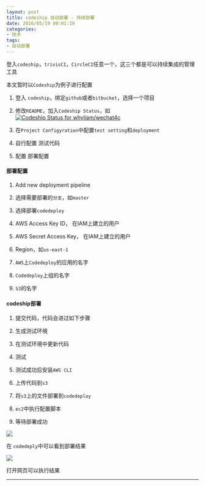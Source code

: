 ```yaml
---
layout: post
title: codeship 自动部署 - 持续部署
date: 2016/05/19 00:01:19
categories: 
- 技术
tags: 
- 自动部署
---
```


登入`codeship`，`trivisCI`，`CircleCI`任意一个，这三个都是可以持续集成的管理工具

本文暂时以`Codeship`为例子进行配置

1. 登入 `codeship`，绑定`github`或者`bitbucket`，选择一个项目

2. 修改`README`，加入`Codeship Status`，如 [ ![Codeship Status for whyliam/wechat4c](https://codeship.com/projects/e8ac4df0-fdd6-0133-2857-0a77685148eb/status?branch=Develop)](https://codeship.com/projects/152315)

3. 在`Project Configyration`中配置`test setting`和`deployment`

4. 自行配置 测试代码

5. 配置 部署配置

#### 部署配置

1. Add new deployment pipeline

2. 选择需要部署的`分支`，如`master`

3. 选择部署`codedeploy`

4. AWS Access Key ID， 在IAM上建立的用户

5. AWS Secret Access Key， 在IAM上建立的用户

6. Region，如`us-east-1`

7. `AWS`上`Codedeploy`的应用的名字

8. `Codedeploy`上组的名字

9. `S3`的名字

#### codeship部署

1. 提交代码，代码会进过如下步骤

2. 生成测试环境

3. 在测试环境中更新代码

4. 测试

5. 测试成功后安装`AWS CLI`

6. 上传代码到`s3`

7. 将`s3`上的文件部署到`codedeploy`

8. `ec2`中执行配置脚本

9. 等待部署成功

![](http://ww1.sinaimg.cn/large/48910e01gw1f40jg5yqayj20ov0fl41v.jpg)

在 `codedeply`中可以看到部署结果

![](http://ww1.sinaimg.cn/large/48910e01gw1f40j0zdgsaj20zh06z3zq.jpg)

打开网页可以执行结果

----------
